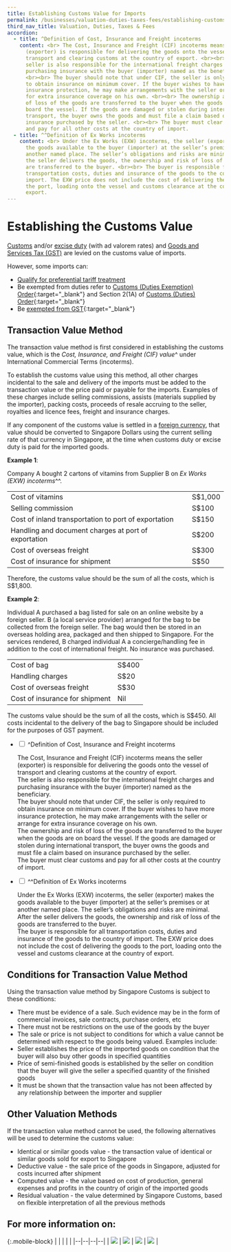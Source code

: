 ```yaml
---
title: Establishing Customs Value for Imports
permalink: /businesses/valuation-duties-taxes-fees/establishing-customs-value-for-imports/
third_nav_title: Valuation, Duties, Taxes & Fees
accordion:
  - title: ^Definition of Cost, Insurance and Freight incoterms
    content: <br> The Cost, Insurance and Freight (CIF) incoterms means the seller
      (exporter) is responsible for delivering the goods onto the vessel of
      transport and clearing customs at the country of export. <br><br> The
      seller is also responsible for the international freight charges and
      purchasing insurance with the buyer (importer) named as the beneficiary.
      <br><br> The buyer should note that under CIF, the seller is only required
      to obtain insurance on minimum cover. If the buyer wishes to have more
      insurance protection, he may make arrangements with the seller or arrange
      for extra insurance coverage on his own. <br><br> The ownership and risk
      of loss of the goods are transferred to the buyer when the goods are on
      board the vessel. If the goods are damaged or stolen during international
      transport, the buyer owns the goods and must file a claim based on
      insurance purchased by the seller. <br><br> The buyer must clear customs
      and pay for all other costs at the country of import.
  - title: ^^Definition of Ex Works incoterms
    content: <br> Under the Ex Works (EXW) incoterms, the seller (exporter) makes
      the goods available to the buyer (importer) at the seller’s premises or at
      another named place. The seller’s obligations and risks are minimal. After
      the seller delivers the goods, the ownership and risk of loss of the goods
      are transferred to the buyer. <br><br> The buyer is responsible for all
      transportation costs, duties and insurance of the goods to the country of
      import. The EXW price does not include the cost of delivering the goods to
      the port, loading onto the vessel and customs clearance at the country of
      export.
---
```

# Establishing the Customs Value

[Customs](/businesses/valuation-duties-taxes-and-fees/duties-and-dutiable-goods) and/or [excise duty](/businesses/valuation-duties-taxes-and-fees/duties-and-dutiable-goods)  (with ad valorem rates) and  [Goods and Services Tax (GST)](/businesses/valuation-duties-taxes-fees/goods-and-services-tax-gst) are levied on the customs value of imports.

However, some imports can:

-   [Qualify for preferential tariff treatment](/businesses/certificates-of-origin/claiming-preferential-tariff-treatment-for-dutiable-imports)
-   Be exempted from duties refer to  [Customs (Duties Exemption) Order](/businesses/acts-and-subsidiary-legislation/customs-act/){:target="_blank"} and Section 2(1A) of  [Customs (Duties) Order](/businesses/acts-and-subsidiary-legislation/customs-act/){:target="_blank"}
-   Be  [exempted from GST](/businesses/acts-and-subsidiary-legislation/goods-and-services-tax){:target="_blank"}

## Transaction Value Method

The transaction value method is first considered in establishing the customs value, which is the *Cost, Insurance, and Freight (CIF) value*^ under International Commercial Terms (incoterms).

To establish the customs value using this method, all other charges incidental to the sale and delivery of the imports must be added to the transaction value or the price paid or payable for the imports. Examples of these charges include selling commissions, assists (materials supplied by the importer), packing costs, proceeds of resale accruing to the seller, royalties and licence fees, freight and insurance charges.

If any component of the customs value is settled in a [foreign currency](/businesses/valuation-duties-taxes-fees/establishing-customs-value-for-imports/customs-exchange-rates), that value should be converted to Singapore Dollars using the current selling rate of that currency in Singapore, at the time when customs duty or excise duty is paid for the imported goods.

**Example 1**:

Company A bought 2 cartons of vitamins from Supplier B on  *Ex Works (EXW) incoterms*^^.

|  |  |
|--|--|
| Cost of vitamins | S$1,000 |
| Selling commission | S$100 |
| Cost of inland transportation to port of exportation | S$150 |
| Handling and document charges at port of exportation | S$200 |
| Cost of overseas freight | S$300 |
| Cost of insurance for shipment | S$50|

Therefore, the customs value should be the sum of all the costs, which is S$1,800.

**Example 2**:

Individual A purchased a bag listed for sale on an online website by a foreign seller. B (a local service provider) arranged for the bag to be collected from the foreign seller. The bag would then be stored in an overseas holding area, packaged and then shipped to Singapore. For the services rendered, B charged individual A a concierge/handling fee in addition to the cost of international freight. No insurance was purchased.

|  |  |
|--|--|
| Cost of bag | S$400 |
| Handling charges | S$20 |
| Cost of overseas freight | S$30 |
| Cost of insurance for shipment | Nil |

The customs value should be the sum of all the costs, which is S$450. All costs incidental to the delivery of the bag to Singapore should be included for the purposes of GST payment.

<ul class="jekyllcodex_accordion">
  <li>
    <input type="checkbox" id="accordion1">
    <label for="accordion1">^Definition of Cost, Insurance and Freight incoterms</label>
    <div>
      <p>
	The Cost, Insurance and Freight (CIF) incoterms means the seller (exporter) is responsible for delivering the goods onto the vessel of transport and clearing customs at the country of export.<br>The seller is also responsible for the international freight charges and purchasing insurance with the buyer (importer) named as the beneficiary.<br>The buyer should note that under CIF, the seller is only required to obtain insurance on minimum cover. If the buyer wishes to have more insurance protection, he may make arrangements with the seller or arrange for extra insurance coverage on his own.<br>The ownership and risk of loss of the goods are transferred to the buyer when the goods are on board the vessel. If the goods are damaged or stolen during international transport, the buyer owns the goods and must file a claim based on insurance purchased by the seller.<br>The buyer must clear customs and pay for all other costs at the country of import.
	</p>
   </div>
 </li>  
 <li>
    <input type="checkbox" id="accordion2">
    <label for="accordion2">^^Definition of Ex Works incoterms</label>
    <div>
      <p>
	Under the Ex Works (EXW) incoterms, the seller (exporter) makes the goods available to the buyer (importer) at the seller’s premises or at another named place. The seller’s obligations and risks are minimal. After the seller delivers the goods, the ownership and risk of loss of the goods are transferred to the buyer.<br>The buyer is responsible for all transportation costs, duties and insurance of the goods to the country of import. The EXW price does not include the cost of delivering the goods to the port, loading onto the vessel and customs clearance at the country of export.
	</p>
   </div>
 </li>
</ul>


## Conditions for Transaction Value Method

Using the transaction value method by Singapore Customs is subject to these conditions:

-   There must be evidence of a sale. Such evidence may be in the form of commercial invoices, sale contracts, purchase orders, etc
-   There must not be restrictions on the use of the goods by the buyer
-   The sale or price is not subject to conditions for which a value cannot be determined with respect to the goods being valued. Examples include:
-   Seller establishes the price of the imported goods on condition that the buyer will also buy other goods in specified quantities
-   Price of semi-finished goods is established by the seller on condition that the buyer will give the seller a specified quantity of the finished goods
-   It must be shown that the transaction value has not been affected by any relationship between the importer and supplier

## Other Valuation Methods

If the transaction value method cannot be used, the following alternatives will be used to determine the customs value:

-   Identical or similar goods value - the transaction value of identical or similar goods sold for export to Singapore
-   Deductive value - the sale price of the goods in Singapore, adjusted for costs incurred after shipment
-   Computed value - the value based on cost of production, general expenses and profits in the country of origin of the imported goods
-   Residual valuation - the value determined by Singapore Customs, based on flexible interpretation of all the previous methods

## For more information on:

{:.mobile-block}
|  |  |  |  |
|--|--|--|--|
| **[![](/images/valuation-duties/eastablishing1.jpg)](/businesses/valuation-duties-taxes-fees/establishing-customs-value-for-imports/flat-rates-for-freight-and-insurance)** | **[![](/images/valuation-duties/eastablishing2.jpg)](/businesses/valuation-duties-taxes-fees/establishing-customs-value-for-imports/flat-rate-for-insurance)** | **[![](/images/valuation-duties/eastablishing3.jpg)](/businesses/valuation-duties-taxes-fees/establishing-customs-value-for-imports/customs-exchange-rates)** | **[![](/images/valuation-duties/eastablishing4.jpg)](/businesses/valuation-duties-taxes-fees/establishing-customs-value-for-imports/transfer-pricing-adjustments-on-imports)** |
